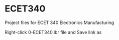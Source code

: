 # ECET340

Project files for ECET 340 Electronics Manufacturing

Right-click 0-ECET340.lbr file and Save link as
